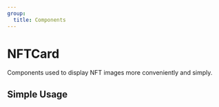 ```yaml
---
group:
  title: Components
---
```


# NFTCard

Components used to display NFT images more conveniently and simply.

## Simple Usage

<code src="./demos/simple.tsx"></code>
